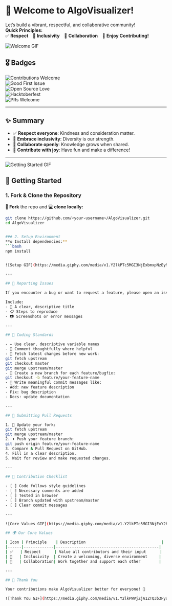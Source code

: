 # 🤗 Welcome to AlgoVisualizer!

Let’s build a vibrant, respectful, and collaborative community!  
**Quick Principles:**  
✅ **Respect** 🌱 **Inclusivity** 🤝 **Collaboration** 🎉 **Enjoy Contributing!**

![Welcome GIF](https://media.giphy.com/media/v1.Y2lkPTc5MGI3NjExem9ibDRkOWp1OGN1amxrM3JyZ2F3NTR0OTFwazA4Ynd5b29zZnBwZSZlcD12MV9naWZzX3NlYXJjaCZjdD1n/hVEBWRInEvNOEVS18i/giphy.gif)


## 🎖️ Badges

![Contributions Welcome](https://img.shields.io/badge/Contributions-Welcome-brightgreen?style=for-the-badge)  
![Good First Issue](https://img.shields.io/badge/Good%20First%20Issue-Friendly-blueviolet?style=for-the-badge)  
![Open Source Love](https://badges.frapsoft.com/os/v1/open-source.svg?v=103)  
![Hacktoberfest](https://img.shields.io/badge/Hacktoberfest-2025-orange?style=for-the-badge)  
![PRs Welcome](https://img.shields.io/badge/PRs-Welcome-brightgreen?style=for-the-badge)

---

## ✨ Summary

- ✅ **Respect everyone**: Kindness and consideration matter.
- 🌱 **Embrace inclusivity**: Diversity is our strength.
- 🤝 **Collaborate openly**: Knowledge grows when shared.
- 🎉 **Contribute with joy**: Have fun and make a difference!

---

![Getting Started GIF](https://media.giphy.com/media/v1.Y2lkPTc5MGI3NjExY2hnaW5wanR2NXJpcGRlZjhseXM3b21vYWw1Ynh5dXBndjJ2MDU3dSZlcD12MV9naWZzX3NlYXJjaCZjdD1n/L1R1tvI9svkIWwpVYr/giphy.gif)

## 🚀 Getting Started

### 1. Fork & Clone the Repository
**🔗 Fork** the repo and **💻 clone locally:**
```bash
git clone https://github.com/<your-username>/AlgoVisualizer.git
cd AlgoVisualizer


### 2. Setup Environment
**⚙️ Install dependencies:**
```bash
npm install


![Setup GIF](https://media.giphy.com/media/v1.Y2lkPTc5MGI3NjExbmxpNzEyMjhzb2k3eDc1MWFzM3lhZnFrZXJxZDVpMDZ2am9wZHhzcCZlcD12MV9naWZzX3NlYXJjaCZjdD1n/LESpNIDaNBUcRIPzng/giphy.gif)

---

## 🐛 Reporting Issues

If you encounter a bug or want to request a feature, please open an issue on the [Issues page](https://github.com/AlgoVisualizer/AlgoVisualizer/issues).

Include:
- 📝 A clear, descriptive title
- 📋 Steps to reproduce
- 📷 Screenshots or error messages

---

## 📌 Coding Standards

- ✏️ Use clear, descriptive variable names
- 💬 Comment thoughtfully where helpful
- 🔄 Fetch latest changes before new work:
git fetch upstream
git checkout master
git merge upstream/master
- 🌿 Create a new branch for each feature/bugfix:
git checkout -b feature/your-feature-name
- 📰 Write meaningful commit messages like:
- Add: new feature description
- Fix: bug description
- Docs: update documentation

---

## 🔀 Submitting Pull Requests

1. 🔄 Update your fork:
git fetch upstream
git merge upstream/master
2. ⬆️ Push your feature branch:
git push origin feature/your-feature-name
3. Compare & Pull Request on GitHub.
4. Fill in a clear description.
5. Wait for review and make requested changes.

---

## 📝 Contribution Checklist

- [ ] Code follows style guidelines
- [ ] Necessary comments are added
- [ ] Tested in browser
- [ ] Branch updated with upstream/master
- [ ] Clear commit messages

---

![Core Values GIF](https://media.giphy.com/media/v1.Y2lkPTc5MGI3NjExY2hnaW5wanR2NXJpcGRlZjhseXM3b21vYWw1Ynh5dXBndjJ2MDU3dSZlcD12MV9naWZzX3NlYXJjaCZjdD1n/qgQUggAC3Pfv687qPC/giphy.gif)

## 🌍 Our Core Values

| Icon | Principle    | Description                                 |
|------|-------------|---------------------------------------------|
| ✅   | Respect      | Value all contributors and their input      |
| 🌱   | Inclusivity  | Create a welcoming, diverse environment     |
| 🤝   | Collaboration| Work together and support each other        |

---

## 🎉 Thank You

Your contributions make AlgoVisualizer better for everyone! 💙

![Thank You GIF](https://media.giphy.com/media/v1.Y2lkPWVjZjA1ZTQ3b3Fyd2MwbWxvcGVza2hzcnJodm5mdzJnOWVjNDh3MzJ3aGFmdG9rYyZlcD12MV9naWZzX3NlYXJjaCZjdD1n/F0J0uiNS8n0BHSQmDt/giphy.gif)
